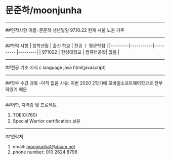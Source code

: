 문준하/moonjunha
===============
***
##인적사항
이름: 문준하 
생년월일 97.10.22
현재 서울 노원 거주
***

##학력 사항
| 입학년월 | 출신 학교 | 전공     ㅣ 평균학점 |
|---------|-----------|---------- |---------|
| 971022  | 한성대학교 | 컴퓨터공학| 없음    |
***

##전공 기초 지식
c language 
java
html(javascript)
***

##학부 수강 과목
-아직 없음
 사유: 이번 2020 2학기에 모바일소프트웨어학과로 전부하였기 때문
***

##어학, 자격증 및 프로젝트 
1. TOEIC(760)
2. Special Warrior certification 보유
***

##연락처
1. email: moonjunha1@daum.net
2. phone number: 010 2624 8796

